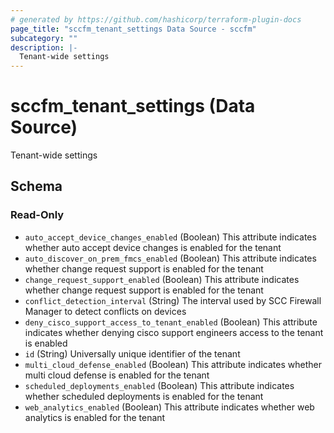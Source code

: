 ```yaml
---
# generated by https://github.com/hashicorp/terraform-plugin-docs
page_title: "sccfm_tenant_settings Data Source - sccfm"
subcategory: ""
description: |-
  Tenant-wide settings
---
```


# sccfm_tenant_settings (Data Source)

Tenant-wide settings



<!-- schema generated by tfplugindocs -->
## Schema

### Read-Only

- `auto_accept_device_changes_enabled` (Boolean) This attribute indicates whether auto accept device changes is enabled for the tenant
- `auto_discover_on_prem_fmcs_enabled` (Boolean) This attribute indicates whether change request support is enabled for the tenant
- `change_request_support_enabled` (Boolean) This attribute indicates whether change request support is enabled for the tenant
- `conflict_detection_interval` (String) The interval used by SCC Firewall Manager to detect conflicts on devices
- `deny_cisco_support_access_to_tenant_enabled` (Boolean) This attribute indicates whether denying cisco support engineers access to the tenant is enabled
- `id` (String) Universally unique identifier of the tenant
- `multi_cloud_defense_enabled` (Boolean) This attribute indicates whether multi cloud defense is enabled for the tenant
- `scheduled_deployments_enabled` (Boolean) This attribute indicates whether scheduled deployments is enabled for the tenant
- `web_analytics_enabled` (Boolean) This attribute indicates whether web analytics is enabled for the tenant
